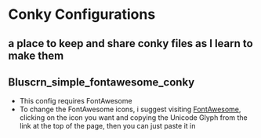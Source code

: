 # Conky Configurations
## a place to keep and share conky files as I learn to make them

## Bluscrn_simple_fontawesome_conky
- This config requires FontAwesome
- To change the FontAwesome icons, i suggest visiting [FontAwesome](https://fontawesome.com/icons?d=gallery&m=free), clicking on the icon you want and copying the Unicode Glyph from the link at the top of the page, then you can just paste it in
